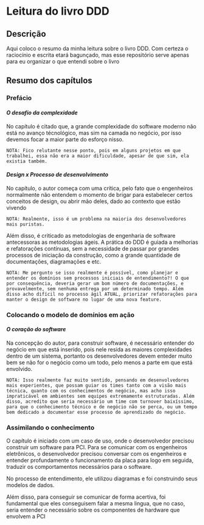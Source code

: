 # Leitura do livro DDD

## Descrição
Aqui coloco o resumo da minha leitura sobre o livro DDD. 
Com certeza o raciocínio e escrita etará bagunçado, mas esse repositório serve apenas para eu organizar o que entendi sobre o livro

## Resumo dos capítulos

### Prefácio

#### *O desafio da complexidade*
No capítulo é citado que, a grande complexidade do software moderno não está no avanço técnológico, mas sim na camada no negócio, por isso devemos focar a maior parte do esforço nisso.

``NOTA: Fico relutante nesse ponto, pois em alguns projetos em que trabalhei, essa não era a maior dificuldade, apesar de que sim, ela existia também.``

#### *Design x Processo de desenvolvimento*
No capítulo, o autor começa com uma crítica, pelo fato que o engenheiros normalmente não entendem o momento de brigar para estabelecer certos conceitos de design, ou abrir mão deles, dado ao contexto que estão vivendo

``NOTA: Realmente, isso é um problema na maioria dos desenvolvedores mais puristas.``

Além disso, é criticado as metodologias de engenharia de software antecessoras as metodologias ágeis. A prática do DDD é guiada a melhorias e refatorações contínuas, sem a necessidade de passar por grandes processos de iniciação da construção, como a grande quantidade de documentações, diagramações e etc. 

``NOTA: Me pergunto se isso realmente é possível, como planejar e entender os domínios sem processos iniciais de entendimento?! O que por consequência, deveria gerar um bom número de documentações, e provavelmente, sem nenhuma entrega por um determinado tempo. Além disso acho difícil no processo ágil ATUAL, priorizar refatorações para manter o design de software no lugar de uma nova feature.``

### Colocando o modelo de domínios em ação

#### *O coração do software*

Na concepção do autor, para construir software, é necessário entender do negócio em que está inserido, pois nele resida as maiores complexidades dentro de um sistema, portanto os desenvolvedores devem enteder muito bem se não for o negócio como um todo, pelo menos a parte em que está envolvido.

``NOTA: Isso realmente faz muito sentido, pensando em desenvolvedores mais experientes, que possam guiar os times tanto com a visão mais técnica, quanto com os conhecimentos de negócio, mas acho isso impraticável em ambientes sem equipes extremamente estruturadas.
Além disso, acredito que seria necessário um time com turnover baixíssimo, para que o conhecimento técnico e de negócio não se perca, ou um tempo bem dedicado a documentar esse processo de aprendizado do negócio.``

### Assimilando o conhecimento

O capítulo é iniciado com um caso de uso, onde o desenvolvedor precisou construir um software para PCI.
Para se comunicar com os engenheiros eletrônicos, o desenvolvedor precisou conversar com os engenheiros e entender profundamente o funcionamento da placa para logo em seguida, traduzir os comportamentos necessários para o software.

No processo de entendimento, ele utilizou diagramas e foi construindo seus modelos de dados.

Além disso, para conseguir se comunicar de forma acertiva, foi fundamental que eles conseguisem falar a mesma lingua, que no caso, seria entender o necessário sobre os componentes de hardware que envolvem a PCI
